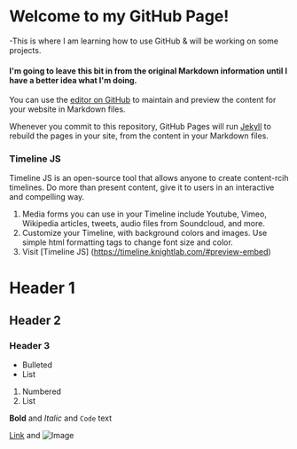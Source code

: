 # Welcome to my GitHub Page!
-This is where I am learning how to use GitHub & will be working on some projects.

#### I'm going to leave this bit in from the original Markdown information until I have a better idea what I'm doing.
You can use the [editor on GitHub](https://github.com/HannahEnsignGeorge/hannahensigngeorge.github.com/edit/master/README.md) to maintain and preview the content for your website in Markdown files.

Whenever you commit to this repository, GitHub Pages will run [Jekyll](https://jekyllrb.com/) to rebuild the pages in your site, from the content in your Markdown files.

### Timeline JS

Timeline JS is an open-source tool that allows anyone to create content-rcih timelines. 
Do more than present content, give it to users in an interactive and compelling way.
1. Media forms you can use in your Timeline include Youtube, Vimeo, Wikipedia articles, tweets, audio files from Soundcloud, and more.
2. Customize your Timeline, with background colors and images. Use simple html formatting tags to change font size and color.
3. Visit [Timeline JS] (https://timeline.knightlab.com/#preview-embed)

# Header 1
## Header 2
### Header 3

- Bulleted
- List

1. Numbered
2. List

**Bold** and _Italic_ and `Code` text

[Link](url) and ![Image](src)
```

